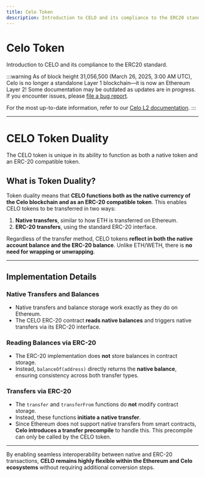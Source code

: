 ```yaml
---
title: Celo Token
description: Introduction to CELO and its compliance to the ERC20 standard.
---
```


# Celo Token

Introduction to CELO and its compliance to the ERC20 standard.

:::warning
As of block height 31,056,500 (March 26, 2025, 3:00 AM UTC), Celo is no longer a standalone Layer 1 blockchain—it is now an Ethereum Layer 2!
Some documentation may be outdated as updates are in progress. If you encounter issues, please [file a bug report](https://github.com/celo-org/docs/issues/new/choose).

For the most up-to-date information, refer to our [Celo L2 documentation](https://docs.celo.org/cel2).
:::

---

# CELO Token Duality

The CELO token is unique in its ability to function as both a native token and an ERC-20 compatible token.

## What is Token Duality?

Token duality means that **CELO functions both as the native currency of the Celo blockchain and as an ERC-20 compatible token**. This enables CELO tokens to be transferred in two ways:

1. **Native transfers**, similar to how ETH is transferred on Ethereum.
2. **ERC-20 transfers**, using the standard ERC-20 interface.

Regardless of the transfer method, CELO tokens **reflect in both the native account balance and the ERC-20 balance**. Unlike ETH/WETH, there is **no need for wrapping or unwrapping**.

---

## Implementation Details

### **Native Transfers and Balances**
- Native transfers and balance storage work exactly as they do on Ethereum.
- The CELO ERC-20 contract **reads native balances** and triggers native transfers via its ERC-20 interface.

### **Reading Balances via ERC-20**
- The ERC-20 implementation does **not** store balances in contract storage.
- Instead, `balanceOf(address)` directly returns the **native balance**, ensuring consistency across both transfer types.

### **Transfers via ERC-20**
- The `transfer` and `transferFrom` functions do **not** modify contract storage.
- Instead, these functions **initiate a native transfer**.
- Since Ethereum does not support native transfers from smart contracts, **Celo introduces a transfer precompile** to handle this. This precompile can only be called by the CELO token.

---

By enabling seamless interoperability between native and ERC-20 transactions, **CELO remains highly flexible within the Ethereum and Celo ecosystems** without requiring additional conversion steps.

